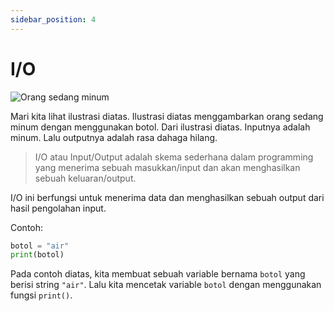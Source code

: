 ```yaml
---
sidebar_position: 4
---
```


# I/O

![Orang sedang minum](https://i.imgur.com/tUdQ2IT.png)

Mari kita lihat ilustrasi diatas. Ilustrasi diatas menggambarkan orang sedang minum dengan menggunakan botol. Dari ilustrasi diatas. Inputnya adalah minum. Lalu outputnya adalah rasa dahaga hilang.

> I/O atau Input/Output adalah skema sederhana dalam programming yang menerima sebuah masukkan/input dan akan menghasilkan sebuah keluaran/output.

I/O ini berfungsi untuk menerima data dan menghasilkan sebuah output dari hasil pengolahan input.

Contoh:

```python
botol = "air"
print(botol)
```

Pada contoh diatas, kita membuat sebuah variable bernama `botol` yang berisi string `"air"`. Lalu kita mencetak variable `botol` dengan menggunakan fungsi `print()`.